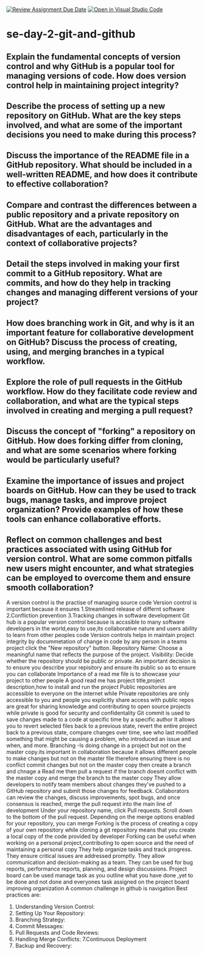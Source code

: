 [![Review Assignment Due Date](https://classroom.github.com/assets/deadline-readme-button-22041afd0340ce965d47ae6ef1cefeee28c7c493a6346c4f15d667ab976d596c.svg)](https://classroom.github.com/a/8wgCKhpZ)
[![Open in Visual Studio Code](https://classroom.github.com/assets/open-in-vscode-2e0aaae1b6195c2367325f4f02e2d04e9abb55f0b24a779b69b11b9e10269abc.svg)](https://classroom.github.com/online_ide?assignment_repo_id=15985709&assignment_repo_type=AssignmentRepo)
# se-day-2-git-and-github
## Explain the fundamental concepts of version control and why GitHub is a popular tool for managing versions of code. How does version control help in maintaining project integrity?

## Describe the process of setting up a new repository on GitHub. What are the key steps involved, and what are some of the important decisions you need to make during this process?

## Discuss the importance of the README file in a GitHub repository. What should be included in a well-written README, and how does it contribute to effective collaboration?

## Compare and contrast the differences between a public repository and a private repository on GitHub. What are the advantages and disadvantages of each, particularly in the context of collaborative projects?

## Detail the steps involved in making your first commit to a GitHub repository. What are commits, and how do they help in tracking changes and managing different versions of your project?

## How does branching work in Git, and why is it an important feature for collaborative development on GitHub? Discuss the process of creating, using, and merging branches in a typical workflow.

## Explore the role of pull requests in the GitHub workflow. How do they facilitate code review and collaboration, and what are the typical steps involved in creating and merging a pull request?

## Discuss the concept of "forking" a repository on GitHub. How does forking differ from cloning, and what are some scenarios where forking would be particularly useful?

## Examine the importance of issues and project boards on GitHub. How can they be used to track bugs, manage tasks, and improve project organization? Provide examples of how these tools can enhance collaborative efforts.

## Reflect on common challenges and best practices associated with using GitHub for version control. What are some common pitfalls new users might encounter, and what strategies can be employed to overcome them and ensure smooth collaboration?




A version control is the practise of managing source code
Version control is important because it ensures
1.Streamlined release of differnt software 
2.Confliction prevention
3.Tracking changes in software development
Git hub is a popular version control because is accssible to many software developers in the world,easy to use,its collaborative nature and users ability to learn from other peoples code
Version controls helps in maintain project integrity by docummetation of change in code by any person in a teams project
click the "New repository" button. Repository Name: Choose a meaningful name that reflects the purpose of the project. Visibility: Decide whether the repository should be public or private.
An important decision is to ensure you describe your repisitory and ensure its public so as to ensure you can collaborate
Importance of a read me file is to showcase your project to other people
A good read me has project title,project description,how to install and run the project 
Public repositories are accessible to everyone on the internet while Private repositories are only accessible to you and people you explicitly share access with
public repos are great for sharing knowledge and contributing to open source projects while private is good for security and confidentality
Git commit is used to save changes made to a code at specific time by a specific author
It allows you to revert selected files back to a previous state, revert the entire project back to a previous state, compare changes over time, see who last modified something that might be causing a problem, who introduced an issue and when, and more.
Branching -Is doing change in a project but not on the master copy.its important in collaboration because it allows different people to make changes but not on the master file therefore ensuring there is no conflict
commit changes but not on the master copy then create a branch and chnage a Read me then pull a request if the branch doesnt conflict with the master copy and merge the branch to the master copy
 They allow developers to notify team members about changes they've pushed to a GitHub repository and submit those changes for feedback. Collaborators can review the changes, discuss improvements, spot bugs, and once consensus is reached, merge the pull request into the main line of development
 Under your repository name, click  Pull requests.
Scroll down to the bottom of the pull request. Depending on the merge options enabled for your repository, you can merge
Forking is the process of creating a copy of your own repository while cloning  a git repository means that you create a local copy of the code provided by developer
Forking can be useful when working on a personal project,contributing to open source and the need of maintaining a personal copy
They help organize tasks and track progress.
They ensure critical issues are addressed promptly.
They allow communication and decision-making as a team.
They can be used for bug reports, performance reports, planning, and design discussions.
Project board can be used manage task as you outline what you have done ,yet to be done and not done and everyones task assigned on the project board improving organization
A common challenge in github is navigation
Best practices are:
1. Understanding Version Control:
2. Setting Up Your Repository:
3. Branching Strategy:
4. Commit Messages:
5. Pull Requests and Code Reviews:
6. Handling Merge Conflicts:
7.Continuous Deployment
8. Backup and Recovery:
